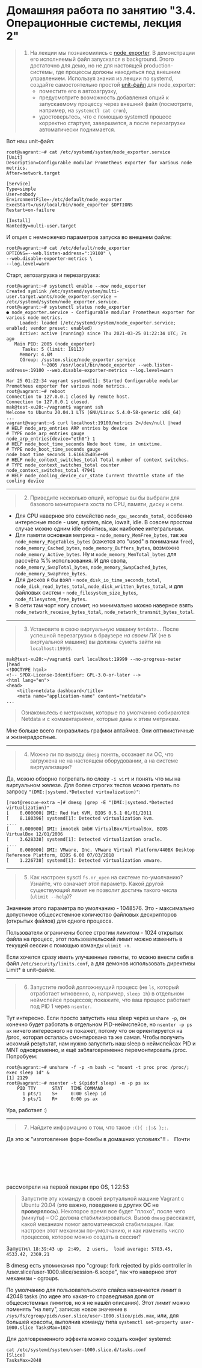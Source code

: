 # Домашняя работа по занятию "3.4. Операционные системы, лекция 2"

>1. На лекции мы познакомились с [node_exporter](https://github.com/prometheus/node_exporter/releases). В демонстрации его исполняемый файл запускался в background. Этого достаточно для демо, но не для настоящей production-системы, где процессы должны находиться под внешним управлением. Используя знания из лекции по systemd, создайте самостоятельно простой [unit-файл](https://www.freedesktop.org/software/systemd/man/systemd.service.html) для node_exporter:
>    * поместите его в автозагрузку,
>    * предусмотрите возможность добавления опций к запускаемому процессу через внешний файл (посмотрите, например, на `systemctl cat cron`),
>    * удостоверьтесь, что с помощью systemctl процесс корректно стартует, завершается, а после перезагрузки автоматически поднимается.

Вот наш unit-файл:
```
root@vagrant:~# cat /etc/systemd/system/node_exporter.service 
[Unit]
Description=Configurable modular Prometheus exporter for various node metrics.
After=network.target

[Service]
Type=simple
User=nobody
EnvironmentFile=-/etc/default/node_exporter
ExecStart=/usr/local/bin/node_exporter $OPTIONS
Restart=on-failure

[Install]
WantedBy=multi-user.target

```
И опция с немножечко параметров запуска во внешнем файле: 
```
root@vagrant:~# cat /etc/default/node_exporter
OPTIONS=--web.listen-address=":19100" \
--web.disable-exporter-metrics \
--log.level=warn
```
Старт, автозагрузка и перезагрузка:
```
root@vagrant:~# systemctl enable --now node_exporter
Created symlink /etc/systemd/system/multi-user.target.wants/node_exporter.service → /etc/systemd/system/node_exporter.service.
root@vagrant:~# systemctl status node_exporter
● node_exporter.service - Configurable modular Prometheus exporter for various node metrics.
     Loaded: loaded (/etc/systemd/system/node_exporter.service; enabled; vendor preset: enabled)
     Active: active (running) since Thu 2021-03-25 01:22:34 UTC; 7s ago
   Main PID: 2005 (node_exporter)
      Tasks: 5 (limit: 19113)
     Memory: 4.6M
     CGroup: /system.slice/node_exporter.service
             └─2005 /usr/local/bin/node_exporter --web.listen-address=:19100 --web.disable-exporter-metrics --log.level=warn

Mar 25 01:22:34 vagrant systemd[1]: Started Configurable modular Prometheus exporter for various node metrics..
root@vagrant:~# reboot
Connection to 127.0.0.1 closed by remote host.
Connection to 127.0.0.1 closed.
mak@test-xu20:~/vagrant$ vagrant ssh
Welcome to Ubuntu 20.04.1 LTS (GNU/Linux 5.4.0-58-generic x86_64)
...
vagrant@vagrant:~$ curl localhost:19100/metrics 2>/dev/null |head
# HELP node_arp_entries ARP entries by device
# TYPE node_arp_entries gauge
node_arp_entries{device="eth0"} 1
# HELP node_boot_time_seconds Node boot time, in unixtime.
# TYPE node_boot_time_seconds gauge
node_boot_time_seconds 1.616635405e+09
# HELP node_context_switches_total Total number of context switches.
# TYPE node_context_switches_total counter
node_context_switches_total 47941
# HELP node_cooling_device_cur_state Current throttle state of the cooling device
```
---

>2. Приведите несколько опций, которые вы бы выбрали для базового мониторинга хоста по CPU, памяти, диску и сети.

* Для CPU наверное это семейство `node_cpu_seconds_total`, особенно интересные mode - 
user, system,  nice, iowait, idle. В совсем простом случае можно одним idle обойтись, как наиболее интегральным.
* Для памяти основная метрика - `node_memory_MemFree_bytes`, так же `node_memory_PageTables_bytes` 
(кажется это "used" в понимании `free`), `node_memory_Cached_bytes`, `node_memory_Buffers_bytes`, 
возможно `node_memory_Active_bytes`. Ну и `node_memory_MemTotal_bytes` для рассчёта %% использования. И для свопа,
 `node_memory_SwapTotal_bytes`, `node_memory_SwapCached_bytes`, `node_memory_SwapFree_bytes`.
* Для дисков я бы взял - `node_disk_io_time_seconds_total`, `node_disk_read_bytes_total`,  `node_disk_written_bytes_total`, и для файловых систем - `node_filesystem_size_bytes`, `node_filesystem_free_bytes`.
* В сети там чорт ногу сломит, но минимально можно наверное взять `node_network_receive_bytes_total`, `node_network_transmit_bytes_total`.
---

> 3. Установите в свою виртуальную машину `Netdata`... После успешной перезагрузки в браузере *на своем ПК* (не в виртуальной машине) вы должны суметь зайти на `localhost:19999`.
```
mak@test-xu20:~/vagrant$ curl localhost:19999 --no-progress-meter  |head
<!DOCTYPE html>
<!-- SPDX-License-Identifier: GPL-3.0-or-later -->
<html lang="en">
<head>
    <title>netdata dashboard</title>
    <meta name="application-name" content="netdata">
...
```
> Ознакомьтесь с метриками, которые по умолчанию собираются Netdata и с комментариями, которые даны к этим метрикам.

Мне больше всего понравились графики аптаймов. Они оптимистичные и жизнерадостные.

---

> 4. Можно ли по выводу `dmesg` понять, осознает ли ОС, что загружена не на настоящем оборудовании, а на системе виртуализации?

Да, можно обзорно погрепать по слову `-i virt` и понять что мы на виртуальном железе. Для более строгих тестов можно грепать по запросу `"(DMI:|systemd.*Detected virtualization)"`:   
```
[root@rescue-extra ~]# dmesg |grep -E "(DMI:|systemd.*Detected virtualization)"
[    0.000000] DMI: Red Hat KVM, BIOS 0.5.1 01/01/2011
[    8.180396] systemd[1]: Detected virtualization kvm.
....
[    0.000000] DMI: innotek GmbH VirtualBox/VirtualBox, BIOS VirtualBox 12/01/2006
[    3.628338] systemd[1]: Detected virtualization oracle.
....
[    0.000000] DMI: VMware, Inc. VMware Virtual Platform/440BX Desktop Reference Platform, BIOS 6.00 07/03/2018
[    1.226738] systemd[1]: Detected virtualization vmware.
```
---


> 5. Как настроен sysctl `fs.nr_open` на системе по-умолчанию? Узнайте, что означает этот параметр. Какой другой существующий лимит не позволит достичь такого числа (`ulimit --help`)?

Значение этого параметра по умолчанию - 1048576. Это - максимально допустимое общесистемное количество файловых дескрипторов (открытых файлов) для одного процесса.

Пользователи ограничены более строгим лимитом - 1024 открытых файла на процесс, этот пользовательский лимит можно изменить в текущей сессии с помощью команды `ulimit -n`. 

Если хочется сразу иметь улучшенные лимиты, то можно внести себя в файл `/etc/security/limits.conf`, а для демонов использовать директивы Limit* в unit-файле.   

---

> 6. Запустите любой долгоживущий процесс (не `ls`, который отработает мгновенно, а, например, `sleep 1h`) в отдельном неймспейсе процессов; покажите, что ваш процесс работает под PID 1 через `nsenter`.

Тут интересно. Если просто запустить наш sleep через `unshare -p`, он конечно будет работать в отдельном PID-неймспейсе, но `nsenter -p ps ax` ничего интересного не покажет, потому что он ориентируется на /proc, которая осталась смонтирована та же самая. 
Чтобы получить искомый результат, нам нужно запустить наш sleep в неймспейсах PID и MNT одновременно, и ещё заблаговременно перемонтировать /proc. Попробуем:  
```
root@vagrant:~# unshare -f -p -m bash -c "mount -t proc proc /proc/; exec sleep 1d" &
[1] 2129
root@vagrant:~# nsenter -t $(pidof sleep) -m -p ps ax
    PID TTY      STAT   TIME COMMAND
      1 pts/1    S+     0:00 sleep 1d
      3 pts/1    R+     0:00 ps ax
```
Ура, работает :)

---

> 7. Найдите информацию о том, что такое `:(){ :|:& };:`. 

Да это ж "изготовление форк-бомбы в домашних условиях"!! <img src="http://s3.amazonaws.com/pix.iemoji.com/images/emoji/apple/ios-12/256/weary-cat-face.png" width=3%> Почти рассмотрели на первой лекции про OS, 1:22:53

> Запустите эту команду в своей виртуальной машине Vagrant с Ubuntu 20.04 (**это важно, поведение в других ОС не проверялось**). Некоторое время все будет "плохо", после чего (минуты) – ОС должна стабилизироваться. Вызов `dmesg` расскажет, какой механизм помог автоматической стабилизации. Как настроен этот механизм по-умолчанию, и как изменить число процессов, которое можно создать в сессии?

Запустил. `18:39:43 up  2:49,  2 users,  load average: 5783.45, 4533.42, 2369.21`

В dmesg есть упоминания про "cgroup: fork rejected by pids controller in /user.slice/user-1000.slice/session-6.scope", так что наверное этот механизм - cgroups. 

По умолчанию для пользовательского слайса назначается лимит в 42048 tasks (по идее это какая-то справедливая доля от общесистемных лимитов, но я не нашёл описания). 
Этот лимит можно поменять "на лету", записав новое значение в `/sys/fs/cgroup/pids/user.slice/user-1000.slice/pids.max`, или, для большей красоты, выполнив команду типа `systemctl set-property user-1000.slice TasksMax=1024` 

Для долговременного эффекта можно создать конфиг systemd:
```
cat /etc/systemd/system/user-1000.slice.d/tasks.conf
[Slice]
TasksMax=2048
```
